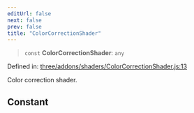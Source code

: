 ```yaml
---
editUrl: false
next: false
prev: false
title: "ColorCorrectionShader"
---
```


> `const` **ColorCorrectionShader**: `any`

Defined in: [three/addons/shaders/ColorCorrectionShader.js:13](https://github.com/DefinitelyMaybe/three-i18n/blob/fa57b79433d1c349ffb23a78727299c8d4190136/three/addons/shaders/ColorCorrectionShader.js#L13)

Color correction shader.

## Constant
